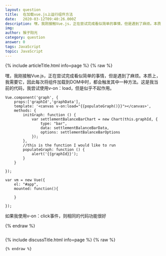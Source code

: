 ```yaml
---
layout: question
title:  在加载vue.js上运行组件方法
date:   2020-03-12T09:40:26.000Z
description: 嘿，我刚接触Vue.js，正在尝试完成看似简单的事情，但是遇到了麻烦。本质上，我需要它，因此每次将组件加载到DOM中时，都会触发其中一种方法。这是我当前的...
img: 
author: 猴子阳光
category: question
answer: 0
tags: JavaScript
topic: JavaScript
---
```

<div class="article-root">
  <div class="article">
    {% include articleTitle.html info=page %}
    {% raw %}
    <div class="article-content"><p><font style="vertical-align: inherit;"><font style="vertical-align: inherit;">嘿，我刚接触Vue.js，正在尝试完成看似简单的事情，但是遇到了麻烦。</font><font style="vertical-align: inherit;">本质上，我需要它，因此每次将组件加载到DOM中时，都会触发其中一种方法。</font><font style="vertical-align: inherit;">这是我当前的代码，我尝试使用v-on：load，但是似乎不起作用。</font></font></p>

<p></p><div class="snippet" data-lang="js" data-hide="false" data-console="true" data-babel="false">
<div class="snippet-code">
<pre class="snippet-code-js lang-js prettyprint-override"><code>Vue.component('graph', {<font></font>
    props:['graphId','graphData'],<font></font>
    template: '&lt;canvas v-on:load="{{populateGraph()}}"&gt;&lt;/canvas&gt;',<font></font>
    methods: {<font></font>
        initGraph: function () {<font></font>
            var settlementBalanceBarChart = new Chart(this.graphId, {<font></font>
                type: "bar",<font></font>
                data: settlementBalanceBarData,<font></font>
                options: settlementBalanceBarOptions<font></font>
            });<font></font>
        },<font></font>
        //this is the function I would like to run<font></font>
        populateGraph: function () {<font></font>
            alert('{{graphId}}');<font></font>
        }<font></font>
    }<font></font>
<font></font>
});<font></font>
<font></font>
var vm = new Vue({<font></font>
    el: "#app",<font></font>
    mounted: function(){<font></font>
<font></font>
    }<font></font>
<font></font>
});</code></pre>
</div>
</div>
<p></p>

<p><font style="vertical-align: inherit;"><font style="vertical-align: inherit;">如果我使用v-on：click事件，则相同的代码功能很好</font></font></p></div>
    {% endraw %}
  </div>
  <p style="height: 0;width:0;overflow: hidden;"> 第1234篇《在加载vue.js上运行组件方法》来自Winter(https://github.com/aiyld/aiyld.github.io)的站点</p>
  <div class="discuss-wrapper">
    {% include discussTitle.html info=page %}
    {% raw %}
    
    {% endraw %}
  </div>
<div>
